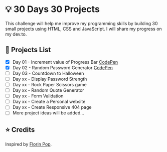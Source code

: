 # 💡 30 Days 30 Projects
This challenge will help me improve my programming skills by building 30 small projects using HTML, CSS and JavaScript. I will share my progress on my dev.to.



## 📃 Projects List

* [x] Day 01 - Increment value of Progress Bar [CodePen](https://codepen.io/rkhalife/pen/oNwYZeb)
* [x] Day 02 - Random Password Generator [CodePen](https://codepen.io/rkhalife/pen/dyRNppy)
* [ ] Day 03 - Countdown to Halloween
* [ ] Day xx - Display Password Strength
* [ ] Day xx - Rock Paper Scissors game
* [ ] Day xx - Random Quote Generator
* [ ] Day xx - Form Validation
* [ ] Day xx - Create a Personal website
* [ ] Day xx - Create Responsive 404 page
* [ ] More project ideas will be added...

## ⭐ Credits

Inspired by [Florin Pop](https://www.florin-pop.com/blog/built-100-projects-in-100-days/).

